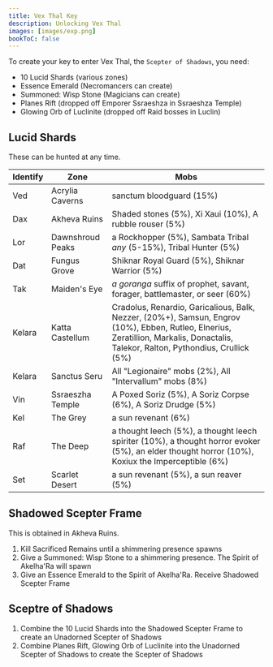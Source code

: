 ```yaml
---
title: Vex Thal Key
description: Unlocking Vex Thal
images: [images/exp.png]
bookToC: false
---
```



To create your key to enter Vex Thal, the `Scepter of Shadows`, you need:

- 10 Lucid Shards (various zones)
- Essence Emerald (Necromancers can create)
- Summoned: Wisp Stone (Magicians can create)
- Planes Rift (dropped off Emporer Ssraeshza in Ssraeshza Temple)
- Glowing Orb of Luclinite (dropped off Raid bosses in Luclin)

## Lucid Shards

These can be hunted at any time.

Identify|Zone|Mobs
---|---|---
Ved|Acrylia Caverns|sanctum bloodguard (15%)
Dax|Akheva Ruins|Shaded stones (5%), Xi Xaui (10%), A rubble rouser (5%)
Lor|Dawnshroud Peaks|a Rockhopper (5%), Sambata Tribal *any* (5-15%), Tribal Hunter (5%)
Dat|Fungus Grove|Shiknar Royal Guard (5%), Shiknar Warrior (5%)
Tak|Maiden's Eye|*a goranga* suffix of prophet, savant, forager, battlemaster, or seer (60%)
Kelara|Katta Castellum|Cradolus, Renardio, Garicalious, Balk, Nezzer, (20%+), Samsun, Engrov (10%), Ebben, Rutleo, Elnerius, Zeratillion, Markalis, Donactalis, Talekor, Ralton, Pythondius, Crullick (5%)
Kelara|Sanctus Seru|All "Legionaire" mobs (2%), All "Intervallum" mobs (8%)
Vin|Ssraeszha Temple|A Poxed Soriz (5%), A Soriz Corpse (6%), A Soriz Drudge (5%)
Kel|The Grey|a sun revenant (6%)
Raf|The Deep|a thought leech (5%), a thought leech spiriter (10%), a thought horror evoker (5%), an elder thought horror (10%), Koxiux the Imperceptible (6%)
Set|Scarlet Desert|a sun revenant (5%), a sun reaver (5%)

## Shadowed Scepter Frame

This is obtained in Akheva Ruins.

1. Kill Sacrificed Remains until a shimmering presence spawns
1. Give a Summoned: Wisp Stone to a shimmering presence. The Spirit of Akelha'Ra will spawn
1. Give an Essence Emerald to the Spirit of Akelha'Ra. Receive Shadowed Scepter Frame

## Sceptre of Shadows

1. Combine the 10 Lucid Shards into the Shadowed Scepter Frame to create an Unadorned Scepter of Shadows
1. Combine Planes Rift, Glowing Orb of Luclinite into the Unadorned Scepter of Shadows to create the Scepter of Shadows